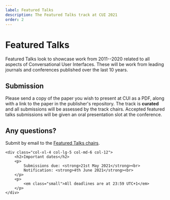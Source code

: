 ```yaml
---
label: Featured Talks
description: The Featured Talks track at CUI 2021
order: 2
---
```


# Featured Talks

Featured Talks look to showcase work from 2011--2020 related to all aspects of Conversational User Interfaces. These will be work from leading journals and conferences published over the last 10 years. 

<div class="row">
	<div class="col-xl-8 col-lg-7 col-md-6 col-12">
		<h2>Submission</h2>
		<p>
			Please send a copy of the paper you wish to present at CUI as a PDF, along with a link to the paper in the publisher's repository. The track is <strong>curated</strong> and all submissions will be assessed by the track chairs. Accepted featured talks submissions will be given an oral presentation slot at the conference.
		</p>
		<h2>Any questions?</h2>
		<p>
			Submit by email to the <a href="https://spamty.eu/show/v6/438/2bc5bcd3e27587af8f7fc532/" title="Retrieve the email address for the Featured Talks chairs">Featured Talks chairs</a>.
		</p>
	</div>

	<div class="col-xl-4 col-lg-5 col-md-6 col-12">
		<h2>Important dates</h2>
		<p>
			Submissions due: <strong>21st May 2021</strong><br>
			Notification: <strong>4th June 2021</strong><br>
		</p>
		<p>
			<em class="small">All deadlines are at 23:59 UTC+1</em>
		</p>
	</div>
</div>